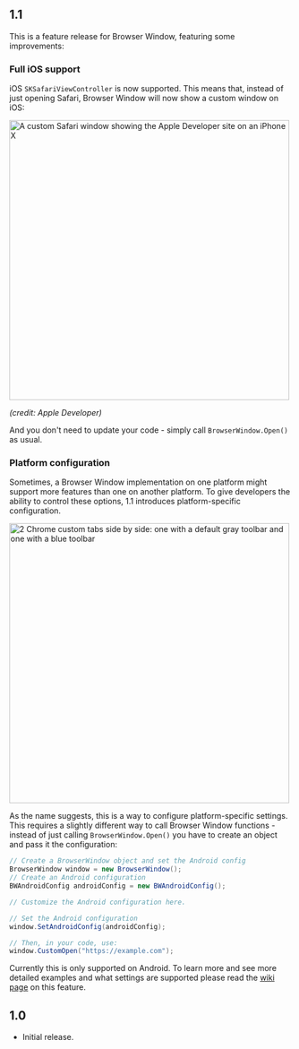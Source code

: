 ## 1.1
This is a feature release for Browser Window, featuring some improvements:
### Full iOS support
iOS `SKSafariViewController` is now supported. This means that, instead of just opening Safari, Browser Window will now show a custom window on iOS:

<img src="https://devimages-cdn.apple.com/wwdc-services/articles/images/5988B8A3-851E-41E2-9754-AAA6DD38A1B4/2048.jpeg" alt="A custom Safari window showing the Apple Developer site on an iPhone X" width="500px"/>

_(credit: Apple Developer)_

And you don't need to update your code - simply call `BrowserWindow.Open()` as usual.

### Platform configuration
Sometimes, a Browser Window implementation on one platform might support more features than one on another platform. To give developers the ability to control these options, 1.1 introduces platform-specific configuration.

<img src="https://user-images.githubusercontent.com/17374742/219452879-0765effc-d749-469c-b325-37f9f0cf3a6e.png" alt="2 Chrome custom tabs side by side: one with a default gray toolbar and one with a blue toolbar" width="500px"/>

As the name suggests, this is a way to configure platform-specific settings. This requires a slightly different way to call Browser Window functions - instead of just calling `BrowserWindow.Open()` you have to create an object and pass it the configuration:

```c#
// Create a BrowserWindow object and set the Android config
BrowserWindow window = new BrowserWindow();
// Create an Android configuration
BWAndroidConfig androidConfig = new BWAndroidConfig();

// Customize the Android configuration here.

// Set the Android configuration
window.SetAndroidConfig(androidConfig);

// Then, in your code, use:
window.CustomOpen("https://example.com");
```

Currently this is only supported on Android. To learn more and see more detailed examples and what settings are supported please read the [wiki page](https://github.com/githubcatw/BrowserWindow/wiki/Platform-specific-customization) on this feature.

## 1.0
- Initial release. 
